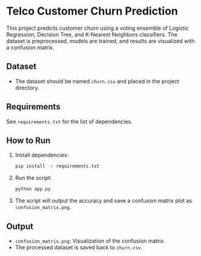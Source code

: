# Telco Customer Churn Prediction

This project predicts customer churn using a voting ensemble of Logistic Regression, Decision Tree, and K-Nearest Neighbors classifiers. The dataset is preprocessed, models are trained, and results are visualized with a confusion matrix.

## Dataset
- The dataset should be named `churn.csv` and placed in the project directory.

## Requirements
See `requirements.txt` for the list of dependencies.

## How to Run
1. Install dependencies:
   ```bash
   pip install -r requirements.txt
   ```
2. Run the script:
   ```bash
   python app.py
   ```
3. The script will output the accuracy and save a confusion matrix plot as `confusion_matrix.png`.

## Output
- `confusion_matrix.png`: Visualization of the confusion matrix.
- The processed dataset is saved back to `churn.csv`.
